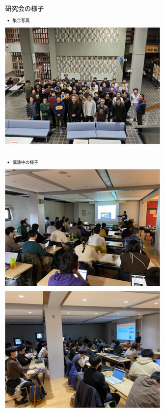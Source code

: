 <span style="font-size: 150%; color: black;">研究会の様子</span>
<br>

- 集合写真
<p align="center">
<img src="./pictures/picture1.jpg" width="950px">
</p>

<br>

- 講演中の様子
<p align="center">
<img src="./pictures/picture2.jpeg" width="950px">
</p>
<p align="center">
<img src="./pictures/picture3.JPG" width="950px">
</p>
 
